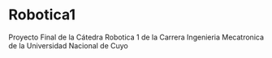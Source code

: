 # Robotica1
Proyecto Final de la Cátedra Robotica 1 de la Carrera Ingenieria Mecatronica de la Universidad Nacional de Cuyo
